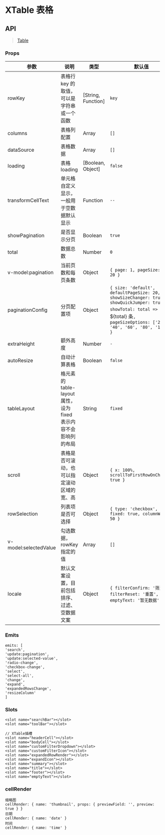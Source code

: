 # XTable 表格

## API

> [Table](https://www.antdv.com/components/table-cn)

### Props

| 参数 | 说明 | 类型 | 默认值 |
| --- | --- | --- | --- |
| rowKey | 表格行 key 的取值，可以是字符串或一个函数 | [String, Function] | `key` |
| columns | 表格列配置 | Array | `[]` |
| dataSource | 表格数据 | Array | `[]` |
| loading | 表格 loading | [Boolean, Object] | `false` |
| transformCellText | 单元格自定义显示，一般用于空数据默认显示 | Function | `--` |
| showPagination | 是否显示分页 | Boolean | `true` |
| total | 数据总数 | Number | `0` |
| v-model:pagination | 当前页数和每页条数 | Object | `{ page: 1, pageSize: 10 / 20 }` |
| paginationConfig | 分页配置项 | Object | `{ size: 'default', defaultPageSize: 20, showSizeChanger: true, showQuickJumper: true, showTotal: total => `共 ${total} 条`, pageSizeOptions: ['20', '40', '60', '80', '100'] }` |
| extraHeight | 额外高度 | Number | `-` |
| autoResize | 自动计算表格 | Boolean | `false` |
| tableLayout | 格元素的 table-layout 属性，设为 fixed 表示内容不会影响列的布局 | String | `fixed` |
| scroll | 表格是否可滚动，也可以指定滚动区域的宽、高 | Object | `{ x: 100%, scrollToFirstRowOnChange: true }` |
| rowSelection | 列表项是否可选择 | Object | `{ type: 'checkbox', fixed: true, columnWidth: 50 }` |
| v-model:selectedValue | 勾选数据，rowKey 指定的值 | Array | `[]` |
| locale | 默认文案设置，目前包括排序、过滤、空数据文案 | Object | `{ filterConfirm: '筛选', filterReset: '重置', emptyText: '暂无数据' }` |

### Emits

```vue
emits: [
'search',
'update:pagination',
'update:selected-value',
'radio-change',
'checkbox-change',
'select',
'select-all',
'change',
'expand',
'expandedRowsChange',
'resizeColumn'
]
```

### Slots

```vue
<slot name="searchBar"></slot>
<slot name="toolBar"></slot>

// XTable插槽
<slot name="headerCell"></slot>
<slot name="bodyCell"></slot>
<slot name="customFilterDropdown"></slot>
<slot name="customFilterIcon"></slot>
<slot name="expandedRowRender"></slot>
<slot name="expandIcon"></slot>
<slot name="summary"></slot>
<slot name="title"></slot>
<slot name="footer"></slot>
<slot name="emptyText"></slot>
```

### cellRender
```vue
缩略图
cellRender: { name: 'thumbnail', props: { previewField: '', preview: true } }
日期
cellRender: { name: 'date' }
时间
cellRender: { name: 'time' }
```
